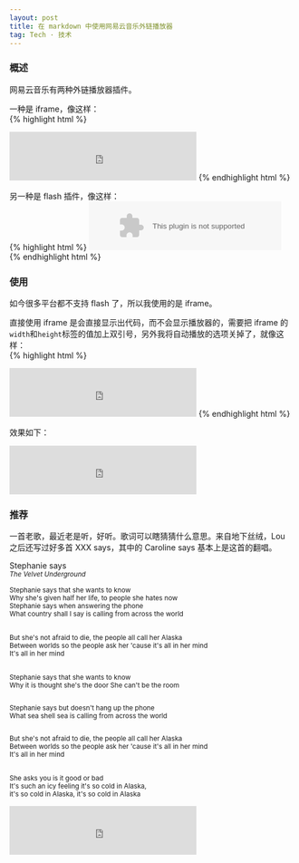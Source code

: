 ```yaml
---
layout: post
title: 在 markdown 中使用网易云音乐外链播放器
tag: Tech · 技术
---
```


### 概述  
网易云音乐有两种外链播放器插件。   

一种是 iframe，像这样：   
{% highlight html %}
<iframe frameborder="no" border="0" marginwidth="0" marginheight="0" width=330 height=86 src="http://music.163.com/outchain/player?type=2&id=29734857&auto=1&height=66"></iframe>   
{% endhighlight html %}   

另一种是 flash 插件，像这样：  
{% highlight html %}
<embed src="http://music.163.com/style/swf/widget.swf?sid=29734857&type=2&auto=1&width=320&height=66" width="340" height="86"  allowNetworking="all"></embed>
{% endhighlight html %}   

<!--more-->
### 使用   
如今很多平台都不支持 flash 了，所以我使用的是 iframe。

直接使用 iframe 是会直接显示出代码，而不会显示播放器的，需要把 iframe 的`width`和`height`标签的值加上双引号，另外我将自动播放的选项关掉了，就像这样：  
{% highlight html %}
<iframe frameborder="no" border="0" marginwidth="0" marginheight="0" width="330" height="86" src="http://music.163.com/outchain/player?type=2&id=29734857&auto=0&height=66"></iframe>
{% endhighlight html %}    

效果如下：  

<iframe frameborder="no" border="0" marginwidth="0" marginheight="0" width="330" height="86" src="http://music.163.com/outchain/player?type=2&id=202373&auto=0&height=66"></iframe>   

### 推荐  
一首老歌，最近老是听，好听。歌词可以瞎猜猜什么意思。来自地下丝绒，Lou 之后还写过好多首 XXX says，其中的 Caroline says 基本上是这首的翻唱。     

<p class="message">
Stephanie says<br />
<small>
<i>The Velvet Underground</i><br /><br />
Stephanie says that she wants to know<br />
Why she's given half her life, to people she hates now<br />
Stephanie says when answering the phone<br />
What country shall I say is calling from across the world<br /><br />

But she's not afraid to die, the people all call her Alaska<br />
Between worlds so the people ask her 'cause it's all in her mind<br />
It's all in her mind<br /><br />

Stephanie says that she wants to know<br />
Why it is thought she's the door She can't be the room<br /><br />

Stephanie says but doesn't hang up the phone<br />
What sea shell sea is calling from across the world<br /><br />

But she's not afraid to die, the people all call her Alaska<br />
Between worlds so the people ask her 'cause it's all in her mind<br />
It's all in her mind<br /><br />

She asks you is it good or bad<br />
It's such an icy feeling it's so cold in Alaska,<br />
it's so cold in Alaska, it's so cold in Alaska
</small></p>     

<iframe frameborder="no" border="0" marginwidth="0" marginheight="0" width="330" height="86" src="http://music.163.com/outchain/player?type=2&id=4334115&auto=0&height=66"></iframe>   
